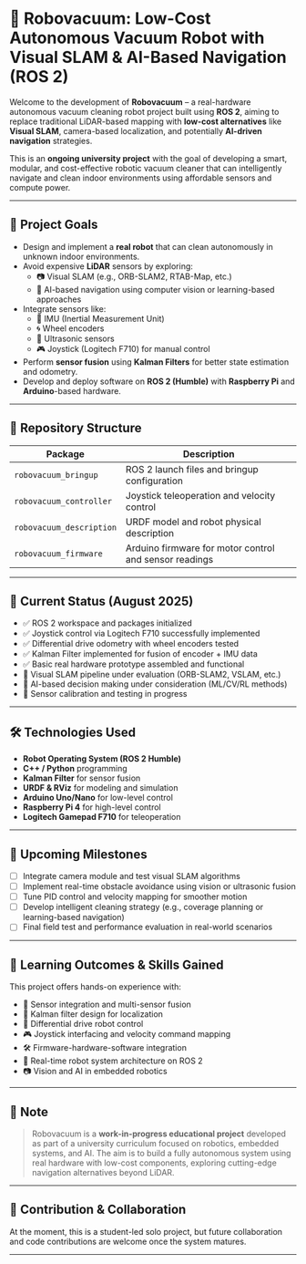 # 🤖 Robovacuum: Low-Cost Autonomous Vacuum Robot with Visual SLAM & AI-Based Navigation (ROS 2)

Welcome to the development of **Robovacuum** – a real-hardware autonomous vacuum cleaning robot project built using **ROS 2**, aiming to replace traditional LiDAR-based mapping with **low-cost alternatives** like **Visual SLAM**, camera-based localization, and potentially **AI-driven navigation** strategies.

This is an **ongoing university project** with the goal of developing a smart, modular, and cost-effective robotic vacuum cleaner that can intelligently navigate and clean indoor environments using affordable sensors and compute power.

---

## 📌 Project Goals

- Design and implement a **real robot** that can clean autonomously in unknown indoor environments.
- Avoid expensive **LiDAR** sensors by exploring:
  - 📷 Visual SLAM (e.g., ORB-SLAM2, RTAB-Map, etc.)
  - 🧠 AI-based navigation using computer vision or learning-based approaches
- Integrate sensors like:
  - 🧭 IMU (Inertial Measurement Unit)
  - 🌀 Wheel encoders
  - 📏 Ultrasonic sensors
  - 🎮 Joystick (Logitech F710) for manual control
- Perform **sensor fusion** using **Kalman Filters** for better state estimation and odometry.
- Develop and deploy software on **ROS 2 (Humble)** with **Raspberry Pi** and **Arduino**-based hardware.

---

## 📂 Repository Structure

| Package | Description |
|--------|-------------|
| `robovacuum_bringup` | ROS 2 launch files and bringup configuration |
| `robovacuum_controller` | Joystick teleoperation and velocity control |
| `robovacuum_description` | URDF model and robot physical description |
| `robovacuum_firmware` | Arduino firmware for motor control and sensor readings |

---

## 🚧 Current Status (August 2025)

- ✅ ROS 2 workspace and packages initialized
- ✅ Joystick control via Logitech F710 successfully implemented
- ✅ Differential drive odometry with wheel encoders tested
- ✅ Kalman Filter implemented for fusion of encoder + IMU data
- ✅ Basic real hardware prototype assembled and functional
- 🔄 Visual SLAM pipeline under evaluation (ORB-SLAM2, VSLAM, etc.)
- 🔄 AI-based decision making under consideration (ML/CV/RL methods)
- 🔄 Sensor calibration and testing in progress

---

## 🛠 Technologies Used

- **Robot Operating System (ROS 2 Humble)**
- **C++ / Python** programming
- **Kalman Filter** for sensor fusion
- **URDF & RViz** for modeling and simulation
- **Arduino Uno/Nano** for low-level control
- **Raspberry Pi 4** for high-level control
- **Logitech Gamepad F710** for teleoperation

---

## 🔮 Upcoming Milestones

- [ ] Integrate camera module and test visual SLAM algorithms
- [ ] Implement real-time obstacle avoidance using vision or ultrasonic fusion
- [ ] Tune PID control and velocity mapping for smoother motion
- [ ] Develop intelligent cleaning strategy (e.g., coverage planning or learning-based navigation)
- [ ] Final field test and performance evaluation in real-world scenarios

---

## 🧠 Learning Outcomes & Skills Gained

This project offers hands-on experience with:

- 📡 Sensor integration and multi-sensor fusion
- 🧠 Kalman filter design for localization
- 🔁 Differential drive robot control
- 🎮 Joystick interfacing and velocity command mapping
- 🛠 Firmware-hardware-software integration
- 🧩 Real-time robot system architecture on ROS 2
- 📷 Vision and AI in embedded robotics

---

## 📍 Note

> Robovacuum is a **work-in-progress educational project** developed as part of a university curriculum focused on robotics, embedded systems, and AI. The aim is to build a fully autonomous system using real hardware with low-cost components, exploring cutting-edge navigation alternatives beyond LiDAR.

---

## 🤝 Contribution & Collaboration

At the moment, this is a student-led solo project, but future collaboration and code contributions are welcome once the system matures.

---


